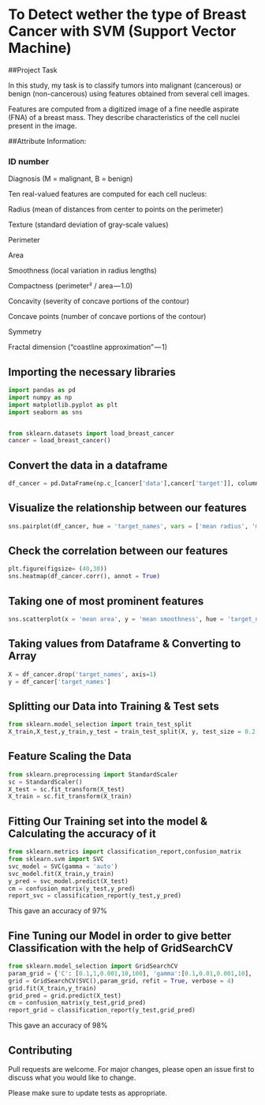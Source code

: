 # To Detect wether the type of Breast Cancer with SVM (Support Vector Machine) 

##Project Task

In this study, my task is to classify tumors into malignant (cancerous) or benign (non-cancerous) using features obtained from several cell images.

Features are computed from a digitized image of a fine needle aspirate (FNA) of a breast mass. They describe characteristics of the cell nuclei present in the image.

##Attribute Information:

### ID number
Diagnosis (M = malignant, B = benign)

Ten real-valued features are computed for each cell nucleus:

Radius (mean of distances from center to points on the perimeter)

Texture (standard deviation of gray-scale values)

Perimeter

Area

Smoothness (local variation in radius lengths)

Compactness (perimeter² / area — 1.0)

Concavity (severity of concave portions of the contour)

Concave points (number of concave portions of the contour)

Symmetry

Fractal dimension (“coastline approximation” — 1)

## Importing the necessary libraries

```python
import pandas as pd
import numpy as np 
import matplotlib.pyplot as plt 
import seaborn as sns 


from sklearn.datasets import load_breast_cancer
cancer = load_breast_cancer()
```

## Convert the data in a dataframe
```python
df_cancer = pd.DataFrame(np.c_[cancer['data'],cancer['target']], columns = np.append(cancer['feature_names'],['target_names']))
```

## Visualize the relationship between our features
```python
sns.pairplot(df_cancer, hue = 'target_names', vars = ['mean radius', 'mean texture', 'mean area', 'mean perimeter', 'mean smoothness'])
```

## Check the correlation between our features
```python
plt.figure(figsize= (40,30))
sns.heatmap(df_cancer.corr(), annot = True)
```

## Taking one of most prominent features 
```python
sns.scatterplot(x = 'mean area', y = 'mean smoothness', hue = 'target_names', data = df_cancer)
```

## Taking values from Dataframe & Converting to Array
```python
X = df_cancer.drop('target_names', axis=1)
y = df_cancer['target_names']
```

## Splitting our Data into Training & Test sets
```python
from sklearn.model_selection import train_test_split
X_train,X_test,y_train,y_test = train_test_split(X, y, test_size = 0.2,random_state = 0)
```

## Feature Scaling the Data
```python
from sklearn.preprocessing import StandardScaler
sc = StandardScaler()
X_test = sc.fit_transform(X_test)
X_train = sc.fit_transform(X_train)
```

## Fitting Our Training set into the model & Calculating the accuracy of it
```python
from sklearn.metrics import classification_report,confusion_matrix
from sklearn.svm import SVC
svc_model = SVC(gamma = 'auto')
svc_model.fit(X_train,y_train)
y_pred = svc_model.predict(X_test)
cm = confusion_matrix(y_test,y_pred)
report_svc = classification_report(y_test,y_pred)
```
This gave an accuracy of 97%

## Fine Tuning our Model in order to give better Classification with the help of GridSearchCV
```python
from sklearn.model_selection import GridSearchCV
param_grid = {'C': [0.1,1,0.001,10,100], 'gamma':[0.1,0.01,0.001,10], 'kernel': ['rbf','sigmoid','poly']}
grid = GridSearchCV(SVC(),param_grid, refit = True, verbose = 4)
grid.fit(X_train,y_train)
grid_pred = grid.predict(X_test)
cm = confusion_matrix(y_test,grid_pred)
report_grid = classification_report(y_test,grid_pred)
```

This gave an accuracy of 98%

## Contributing
Pull requests are welcome. For major changes, please open an issue first to discuss what you would like to change.

Please make sure to update tests as appropriate.
